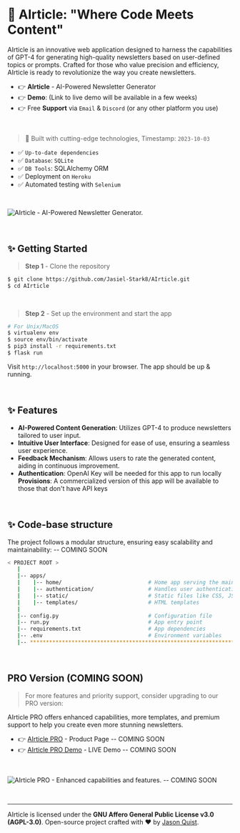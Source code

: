 # 🚀 AIrticle: "Where Code Meets Content"

AIrticle is an innovative web application designed to harness the capabilities of GPT-4 for generating high-quality newsletters based on user-defined topics or prompts. Crafted for those who value precision and efficiency, AIrticle is ready to revolutionize the way you create newsletters.

- 👉 **AIrticle** - AI-Powered Newsletter Generator
- 👉 **Demo**: (Link to live demo will be available in a few weeks)
- 👉 Free **Support** via `Email` & `Discord` (or any other platform you use)

<br />

> 🚀 Built with cutting-edge technologies, Timestamp: `2023-10-03`

- ✅ `Up-to-date dependencies`
- ✅ `Database`: `SQLite`
- ✅ `DB Tools`: SQLAlchemy ORM
- ✅ Deployment on `Heroku`
- ✅ Automated testing with `Selenium`
  
<br />

![AIrticle - AI-Powered Newsletter Generator.](https://drive.google.com/uc?export=view&id=1PuzQey33DpkVdwMGHLw40u4Q9Ek6-lat
)

<br />

## ✨ Getting Started

> **Step 1** - Clone the repository

```bash
$ git clone https://github.com/Jasiel-Stark8/AIrticle.git
$ cd AIrticle
```

<br />

> **Step 2** - Set up the environment and start the app

```bash
# For Unix/MacOS
$ virtualenv env
$ source env/bin/activate
$ pip3 install -r requirements.txt
$ flask run
```

Visit `http://localhost:5000` in your browser. The app should be up & running.

<br />

## ✨ Features

- **AI-Powered Content Generation**: Utilizes GPT-4 to produce newsletters tailored to user input.
- **Intuitive User Interface**: Designed for ease of use, ensuring a seamless user experience.
- **Feedback Mechanism**: Allows users to rate the generated content, aiding in continuous improvement.
- **Authentication**: OpenAI Key will be needed for this app to run locally
        **Provisions**: A commercialized version of this app will be available to those that don't have API keys

<br />

## ✨ Code-base structure

The project follows a modular structure, ensuring easy scalability and maintainability: -- COMING SOON

```bash
< PROJECT ROOT >
   |
   |-- apps/
   |    |-- home/                           # Home app serving the main interface
   |    |-- authentication/                 # Handles user authentication and registration
   |    |-- static/                         # Static files like CSS, JS, images
   |    |-- templates/                      # HTML templates
   |
   |-- config.py                            # Configuration file
   |-- run.py                               # App entry point
   |-- requirements.txt                     # App dependencies
   |-- .env                                 # Environment variables
   |-- ************************************************************************
```

<br />

## PRO Version (COMING SOON)

> For more features and priority support, consider upgrading to our PRO version:

AIrticle PRO offers enhanced capabilities, more templates, and premium support to help you create even more stunning newsletters.

- 👉 [AIrticle PRO](Link-to-your-pro-version-if-available) - Product Page -- COMING SOON
- 👉 [AIrticle PRO Demo](Link-to-your-pro-demo-if-available) - LIVE Demo -- COMING SOON

<br >

![AIrticle PRO - Enhanced capabilities and features.](Link-to-your-pro-image-if-available) -- COMING SOON

<br />

---

AIrticle is licensed under the **GNU Affero General Public License v3.0 (AGPL-3.0)**. Open-source project crafted with ❤️ by [Jason Quist](https://github.com/Jasiel-Stark8/).
